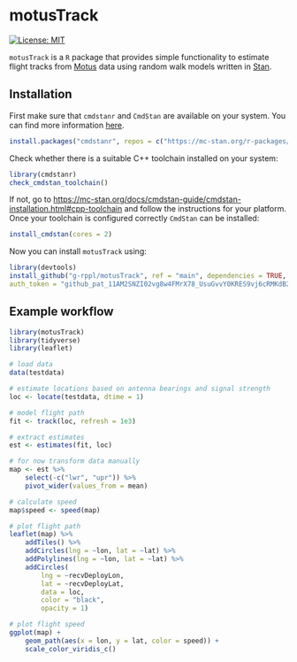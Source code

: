 # motusTrack

[![License: MIT](https://img.shields.io/badge/License-MIT-green.svg)](https://github.com/g-rppl/motusTrack/blob/main/LICENSE)

`motusTrack` is a `R` package that provides simple functionality to estimate flight tracks from [Motus](https://motus.org/) data using random walk models written in [Stan](https://mc-stan.org/).

## Installation

First make sure that `cmdstanr` and `CmdStan` are available on your system. You can find more information [here](https://mc-stan.org/cmdstanr/articles/cmdstanr.html).

```r
install.packages("cmdstanr", repos = c("https://mc-stan.org/r-packages/", getOption("repos")))
```

Check whether there is a suitable C++ toolchain installed on your system:

```r
library(cmdstanr)
check_cmdstan_toolchain()
```

If not, go to <https://mc-stan.org/docs/cmdstan-guide/cmdstan-installation.html#cpp-toolchain> and follow the instructions for your platform. Once your toolchain is configured correctly `CmdStan` can be installed:

```r
install_cmdstan(cores = 2)
```

Now you can install `motusTrack` using:

```r
library(devtools)
install_github("g-rppl/motusTrack", ref = "main", dependencies = TRUE,
auth_token = "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")
```

## Example workflow
    
```r
library(motusTrack)
library(tidyverse)
library(leaflet)

# load data
data(testdata)

# estimate locations based on antenna bearings and signal strength
loc <- locate(testdata, dtime = 1)

# model flight path
fit <- track(loc, refresh = 1e3)

# extract estimates
est <- estimates(fit, loc)

# for now transform data manually
map <- est %>%
    select(-c("lwr", "upr")) %>%
    pivot_wider(values_from = mean)

# calculate speed
map$speed <- speed(map)

# plot flight path
leaflet(map) %>%
    addTiles() %>%
    addCircles(lng = ~lon, lat = ~lat) %>%
    addPolylines(lng = ~lon, lat = ~lat) %>%
    addCircles(
        lng = ~recvDeployLon,
        lat = ~recvDeployLat,
        data = loc,
        color = "black",
        opacity = 1)

# plot flight speed
ggplot(map) +
    geom_path(aes(x = lon, y = lat, color = speed)) +
    scale_color_viridis_c()
```